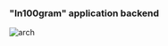 ### "In100gram" application backend
![arch](https://user-images.githubusercontent.com/63511356/236145067-a148ce89-d9d6-4a3c-91d8-b3c4ca65ec5c.png)
